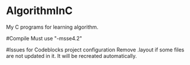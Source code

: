 # AlgorithmInC
My C programs for learning algorithm.


#Compile
Must use "-msse4.2"

#Issues for Codeblocks project configuration
Remove .layout if some files are not updated in it. It will be recreated automatically.